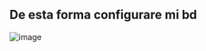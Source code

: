 ## De esta forma configurare mi bd

![image](https://github.com/user-attachments/assets/74ae6456-ed3b-48aa-81a1-12b7221b2327)